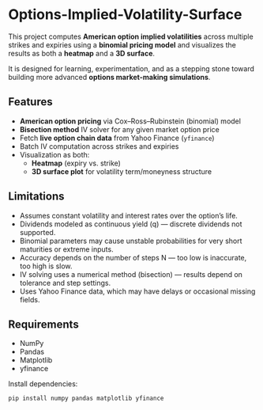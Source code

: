 # Options-Implied-Volatility-Surface

This project computes **American option implied volatilities** across multiple strikes and expiries using a **binomial pricing model** and visualizes the results as both a **heatmap** and a **3D surface**.

It is designed for learning, experimentation, and as a stepping stone toward building more advanced **options market-making simulations**.


## Features
- **American option pricing** via Cox–Ross–Rubinstein (binomial) model
- **Bisection method** IV solver for any given market option price
- Fetch **live option chain data** from Yahoo Finance (`yfinance`)
- Batch IV computation across strikes and expiries
- Visualization as both:
  - **Heatmap** (expiry vs. strike)
  - **3D surface plot** for volatility term/moneyness structure

## Limitations
- Assumes constant volatility and interest rates over the option’s life.
- Dividends modeled as continuous yield (q) — discrete dividends not supported.
- Binomial parameters may cause unstable probabilities for very short maturities or extreme inputs.
- Accuracy depends on the number of steps N — too low is inaccurate, too high is slow.
- IV solving uses a numerical method (bisection) — results depend on tolerance and step settings.
- Uses Yahoo Finance data, which may have delays or occasional missing fields.

## Requirements
- NumPy
- Pandas
- Matplotlib
- yfinance

Install dependencies:
```bash
pip install numpy pandas matplotlib yfinance
